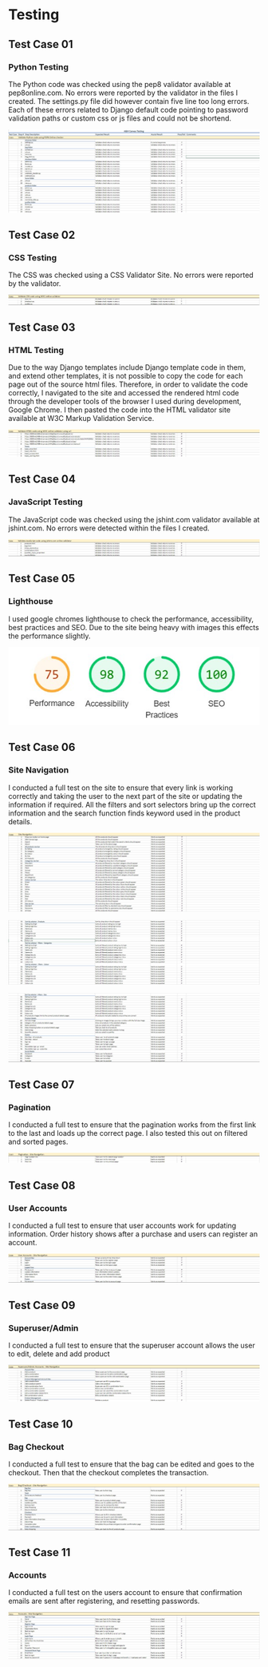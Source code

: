<h1>Testing</h1>

## Test Case 01
### Python Testing 
The Python code was checked using the pep8 validator available at pep8online.com. No errors were reported by the validator in the files I created. The settings.py file did however contain five line too long errors. Each of these errors related to Django default code pointing to password validation paths or custom css or js files and could not be shortend.
<p align='center'><img src='media/TESTING_MEDIA/python-testing.jpg'>

## Test Case 02
### CSS Testing
The CSS was checked using a CSS Validator Site. No errors were reported by the validator.
<p align='center'><img src='media/TESTING_MEDIA/CSS-testing.jpg'>

## Test Case 03
### HTML Testing
Due to the way Django templates include Django template code in them, and extend other templates, it is not possible to copy the code for each page out of the source html files. Therefore, in order to validate the code correctly, I navigated to the site and accessed the rendered html code through the developer tools of the browser I used during development, Google Chrome. I then pasted the code into the HTML validator site available at W3C Markup Validation Service.
<p align='center'><img src='media/TESTING_MEDIA/html-testing.jpg'>

## Test Case 04
### JavaScript Testing 
The JavaScript code was checked using the jshint.com validator available at jshint.com. No errors were detected within the files I created.
<p align='center'><img src='media/TESTING_MEDIA/js-testing.jpg'>

## Test Case 05
### Lighthouse
I used google chromes lighthouse to check the performance, accessibility, best practices and SEO. Due to the site being heavy with images this effects the performance slightly.
<p align='center'><img src='media/TESTING_MEDIA/lighthouse.jpg'>

## Test Case 06
### Site Navigation 
I conducted a full test on the site to ensure that every link is working correctly and taking the user to the next part of the site or updating the information if required. All the filters and sort selectors bring up the correct information and the search function finds keyword used in the product details.
<p align='center'><img src='media/TESTING_MEDIA/site-navigation.jpg'>
<p align='center'><img src='media/TESTING_MEDIA/site-navigation-1.jpg'>
<p align='center'><img src='media/TESTING_MEDIA/site-navigation-2.jpg'>

## Test Case 07
### Pagination
I conducted a full test to ensure that the pagination works from the first link to the last and loads up the correct page. I also tested this out on filtered and sorted pages.
<p align='center'><img src='media/TESTING_MEDIA/pagination.jpg'>

## Test Case 08
### User Accounts 
I conducted a full test to ensure that user accounts work for updating information. Order history shows after a purchase and users can register an account.
<p align='center'><img src='media/TESTING_MEDIA/user-navigation.jpg'>

## Test Case 09
### Superuser/Admin 
I conducted a full test to ensure that the superuser account allows the user to edit, delete and add product
<p align='center'><img src='media/TESTING_MEDIA/superuser-navigation.jpg'>

## Test Case 10
### Bag Checkout 
I conducted a full test to ensure that the bag can be edited and goes to the checkout. Then that the checkout completes the transaction. 
<p align='center'><img src='media/TESTING_MEDIA/bag-checkout.jpg'>

## Test Case 11
### Accounts 
I conducted a full test on the users account to ensure that confirmation emails are sent after registering, and resetting passwords. 
<p align='center'><img src='media/TESTING_MEDIA/accounts-navigation.jpg'>
